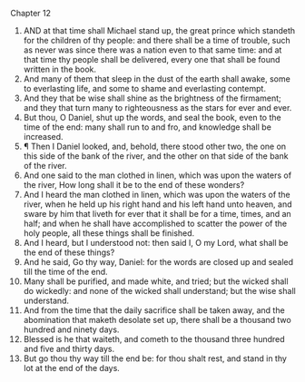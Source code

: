 

Chapter 12

1. AND at that time shall Michael stand up, the great prince which standeth for the children of thy people: and there shall be a time of trouble, such as never was since there was a nation even to that same time: and at that time thy people shall be delivered, every one that shall be found written in the book.
2. And many of them that sleep in the dust of the earth shall awake, some to everlasting life, and some to shame and everlasting contempt.
3. And they that be wise shall shine as the brightness of the firmament; and they that turn many to righteousness as the stars for ever and ever.
4. But thou, O Daniel, shut up the words, and seal the book, even to the time of the end: many shall run to and fro, and knowledge shall be increased.
5. ¶ Then I Daniel looked, and, behold, there stood other two, the one on this side of the bank of the river, and the other on that side of the bank of the river.
6. And one said to the man clothed in linen, which was upon the waters of the river, How long shall it be to the end of these wonders?
7. And I heard the man clothed in linen, which was upon the waters of the river, when he held up his right hand and his left hand unto heaven, and sware by him that liveth for ever that it shall be for a time, times, and an half; and when he shall have accomplished to scatter the power of the holy people, all these things shall be finished.
8. And I heard, but I understood not: then said I, O my Lord, what shall be the end of these things?
9. And he said, Go thy way, Daniel: for the words are closed up and sealed till the time of the end.
10. Many shall be purified, and made white, and tried; but the wicked shall do wickedly: and none of the wicked shall understand; but the wise shall understand.
11. And from the time that the daily sacrifice shall be taken away, and the abomination that maketh desolate set up, there shall be a thousand two hundred and ninety days.
12. Blessed is he that waiteth, and cometh to the thousand three hundred and five and thirty days.
13. But go thou thy way till the end be: for thou shalt rest, and stand in thy lot at the end of the days.

